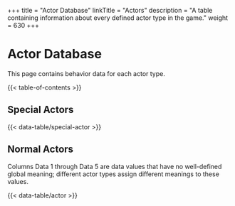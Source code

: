 +++
title = "Actor Database"
linkTitle = "Actors"
description = "A table containing information about every defined actor type in the game."
weight = 630
+++

# Actor Database

This page contains behavior data for each actor type.

{{< table-of-contents >}}

## Special Actors

{{< data-table/special-actor >}}

## Normal Actors

Columns Data 1 through Data 5 are data values that have no well-defined global meaning; different actor types assign different meanings to these values.

{{< data-table/actor >}}
